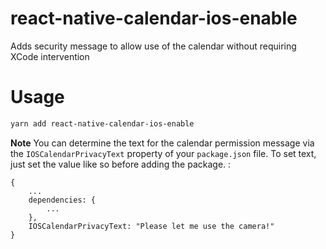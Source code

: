 # react-native-calendar-ios-enable

Adds security message to allow use of the calendar without requiring XCode intervention

# Usage

```bash
yarn add react-native-calendar-ios-enable
```

**Note** You can determine the text for the calendar permission message via the `IOSCalendarPrivacyText` property of your `package.json` file. To set text, just set the value like so before adding the package. :

```
{
    ...
    dependencies: {
        ...
    },
    IOSCalendarPrivacyText: "Please let me use the camera!"
}
```
